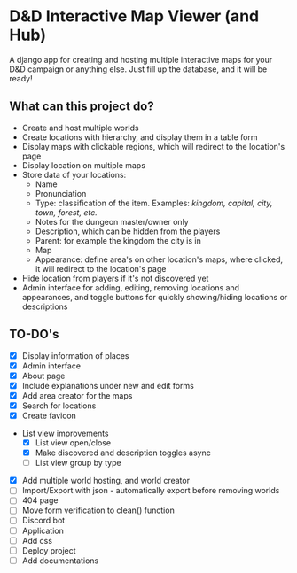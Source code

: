 # D&D Interactive Map Viewer (and Hub)

A django app for creating and hosting multiple interactive maps for your D&D campaign or anything else.
Just fill up the database, and it will be ready!

## What can this project do?

- Create and host multiple worlds
- Create locations with hierarchy, and display them in a table form
- Display maps with clickable regions, which will redirect to the location's page
- Display location on multiple maps
- Store data of your locations:
    - Name
    - Pronunciation
    - Type: classification of the item. Examples: *kingdom, capital, city, town, forest, etc.*
    - Notes for the dungeon master/owner only
    - Description, which can be hidden from the players
    - Parent: for example the kingdom the city is in
    - Map
    - Appearance: define area's on other location's maps, where clicked, it will redirect to the location's page
- Hide location from players if it's not discovered yet
- Admin interface for adding, editing, removing locations and appearances, and toggle buttons for quickly 
showing/hiding locations or descriptions


## TO-DO's

- [X] Display information of places
- [X] Admin interface
- [X] About page
- [X] Include explanations under new and edit forms
- [X] Add area creator for the maps
- [X] Search for locations
- [X] Create favicon
- List view improvements
    - [X] List view open/close
    - [X] Make discovered and description toggles async
    - [ ] List view group by type
- [X] Add multiple world hosting, and world creator
- [ ] Import/Export with json - automatically export before removing worlds
- [ ] 404 page
- [ ] Move form verification to clean() function
- [ ] Discord bot
- [ ] Application
- [ ] Add css
- [ ] Deploy project
- [ ] Add documentations
